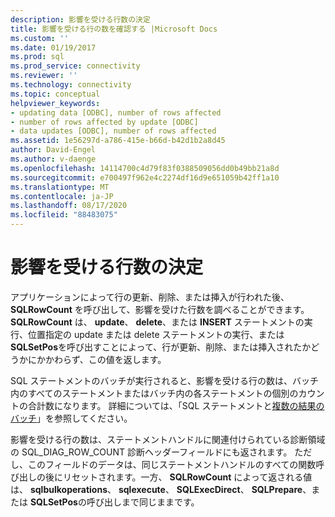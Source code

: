 ```yaml
---
description: 影響を受ける行数の決定
title: 影響を受ける行の数を確認する |Microsoft Docs
ms.custom: ''
ms.date: 01/19/2017
ms.prod: sql
ms.prod_service: connectivity
ms.reviewer: ''
ms.technology: connectivity
ms.topic: conceptual
helpviewer_keywords:
- updating data [ODBC], number of rows affected
- number of rows affected by update [ODBC]
- data updates [ODBC], number of rows affected
ms.assetid: 1e56297d-a786-415e-b66d-b42d1b2a8d45
author: David-Engel
ms.author: v-daenge
ms.openlocfilehash: 14114700c4d79f83f0388509056dd0b49bb21a8d
ms.sourcegitcommit: e700497f962e4c2274df16d9e651059b42ff1a10
ms.translationtype: MT
ms.contentlocale: ja-JP
ms.lasthandoff: 08/17/2020
ms.locfileid: "88483075"
---
```

# <a name="determining-the-number-of-affected-rows"></a>影響を受ける行数の決定
アプリケーションによって行の更新、削除、または挿入が行われた後、 **SQLRowCount** を呼び出して、影響を受けた行数を調べることができます。 **SQLRowCount** は、 **update**、 **delete**、または **INSERT** ステートメントの実行、位置指定の update または delete ステートメントの実行、または **SQLSetPos**を呼び出すことによって、行が更新、削除、または挿入されたかどうかにかかわらず、この値を返します。  
  
 SQL ステートメントのバッチが実行されると、影響を受ける行の数は、バッチ内のすべてのステートメントまたはバッチ内の各ステートメントの個別のカウントの合計数になります。 詳細については、「SQL ステートメントと[複数の結果](../../../odbc/reference/develop-app/multiple-results.md)[のバッチ](../../../odbc/reference/develop-app/batches-of-sql-statements.md)」を参照してください。  
  
 影響を受ける行の数は、ステートメントハンドルに関連付けられている診断領域の SQL_DIAG_ROW_COUNT 診断ヘッダーフィールドにも返されます。 ただし、このフィールドのデータは、同じステートメントハンドルのすべての関数呼び出しの後にリセットされます。一方、 **SQLRowCount** によって返される値は、 **sqlbulkoperations**、 **sqlexecute**、 **SQLExecDirect**、 **SQLPrepare**、または **SQLSetPos**の呼び出しまで同じままです。
